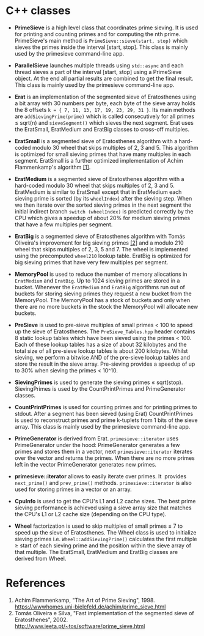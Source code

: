 # C++ classes

* **PrimeSieve** is a high level class that coordinates prime sieving.
  It is used for printing and counting primes and for computing the nth
  prime. PrimeSieve's main method is ```PrimeSieve::sieve(start, stop)```
  which sieves the primes inside the interval [start, stop]. This class
  is mainly used by the primesieve command-line app.

* **ParallelSieve** launches multiple threads using ```std::async```
  and each thread sieves a part of the interval [start, stop] using a
  PrimeSieve object. At the end all partial results are combined to get
  the final result. This class is mainly used by the primesieve
  command-line app.

* **Erat** is an implementation of the segmented sieve of Eratosthenes
  using a bit array with 30 numbers per byte, each byte of the sieve array
  holds the 8 offsets ```k = { 7, 11, 13, 17, 19, 23, 29, 31 }```.
  Its main methods are ```addSievingPrime(prime)``` which is called
  consecutively for all primes ≤ sqrt(n) and ```sieveSegment()``` which
  sieves the next segment. Erat uses the EratSmall, EratMedium and
  EratBig classes to cross-off multiples.

* **EratSmall** is a segmented sieve of Eratosthenes algorithm with a
  hard-coded modulo 30 wheel that skips multiples of 2, 3 and 5. This
  algorithm is optimized for small sieving primes that have many multiples
  in each segment. EratSmall is a further optimized implementation of
  Achim Flammenkamp's algorithm
  [[1]](https://github.com/kimwalisch/primesieve/tree/master/src#references).

* **EratMedium** is a segmented sieve of Eratosthenes algorithm with a
  hard-coded modulo 30 wheel that skips multiples of 2, 3 and 5.
  EratMedium is similar to EratSmall except that in EratMedium each sieving
  prime is sorted (by its ```wheelIndex```) after the sieving step. When we
  then iterate over the sorted sieving primes in the next segment the
  initial indirect branch ```switch (wheelIndex)``` is predicted correctly
  by the CPU which gives a speedup of about 20% for medium sieving
  primes that have a few multiples per segment.

* **EratBig** is a segmented sieve of Eratosthenes algorithm with Tomás
  Oliveira's improvement for big sieving primes
  [[2]](https://github.com/kimwalisch/primesieve/tree/master/src#references)
  and a modulo 210 wheel that skips multiples of 2, 3, 5 and 7. The
  wheel is implemented using the precomputed ```wheel210``` lookup table.
  EratBig is optimized for big sieving primes that have very few
  multiples per segment.

* **MemoryPool** is used to reduce the number of memory allocations in
  ```EratMedium``` and ```EratBig```. Up to 1024 sieving primes are
  stored in a bucket. Whenever the ```EratMedium``` and ```EratBig```
  algorithms run out of buckets for storing sieving primes they request
  a new bucket from the MemoryPool. The MemoryPool has a stock of
  buckets and only when there are no more buckets in the stock the
  MemoryPool will allocate new buckets.

* **PreSieve** is used to pre-sieve multiples of small primes < 100 to speed
  up the sieve of Eratosthenes. The ```PreSieve_Tables.hpp``` header contains
  8 static lookup tables which have been sieved using the primes < 100. Each
  of these lookup tables has a size of about 32 kilobytes and the total size
  of all pre-sieve lookup tables is about 200 kilobytes. Whilst sieving, we
  perform a bitwise AND of the pre-sieve lookup tables and store the result in
  the sieve array. Pre-sieving provides a speedup of up to 30% when sieving
  the primes < 10^10.

* **SievingPrimes** is used to generate the sieving primes ≤ sqrt(stop).
  SievingPrimes is used by the CountPrintPrimes and PrimeGenerator classes.

* **CountPrintPrimes** is used for counting primes and for printing
  primes to stdout. After a segment has been sieved (using Erat)
  CountPrintPrimes is used to reconstruct primes and prime k-tuplets
  from 1 bits of the sieve array. This class is mainly used by the
  primesieve command-line app.

* **PrimeGenerator** is derived from Erat. ```primesieve::iterator``` uses
  PrimeGenerator under the hood: PrimeGenerator generates a few primes
  and stores them in a vector, next ```primesieve::iterator``` iterates over
  the vector and returns the primes. When there are no more primes left
  in the vector PrimeGenerator generates new primes.

* **primesieve::iterator** allows to easily iterate over primes. It
  provides ```next_prime()``` and ```prev_prime()``` methods.
  ```primesieve::iterator``` is also used for storing primes in a vector
  or an array.
  
* **CpuInfo** is used to get the CPU's L1 and L2 cache sizes. The
  best prime sieving performance is achieved using a sieve array
  size that matches the CPU's L1 or L2 cache size (depending on the
  CPU type).

* **Wheel** factorization is used to skip multiples of small primes ≤ 7
  to speed up the sieve of Eratosthenes. The Wheel class is used to
  initialize sieving primes i.e. ```Wheel::addSievingPrime()```
  calculates the first multiple ≥ start of each sieving prime and the
  position within the sieve array of that multiple.
  The EratSmall, EratMedium and EratBig classes are derived from Wheel.

# References

1. Achim Flammenkamp, "The Art of Prime Sieving", 1998. <br/>
   https://wwwhomes.uni-bielefeld.de/achim/prime_sieve.html
2. Tomás Oliveira e Silva, "Fast implementation of the segmented
   sieve of Eratosthenes", 2002. <br/>
   http://www.ieeta.pt/~tos/software/prime_sieve.html
